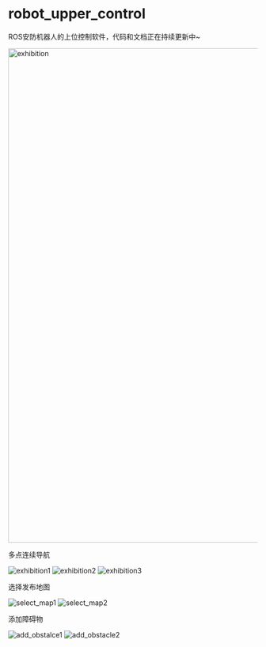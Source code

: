 # robot_upper_control
ROS安防机器人的上位控制软件，代码和文档正在持续更新中~

<img width="1000" alt="exhibition" src="https://user-images.githubusercontent.com/61311609/189124138-16ce603b-ae28-4799-8cdc-4ec0e0b790bb.png">

多点连续导航

![exhibition1](https://user-images.githubusercontent.com/61311609/189679267-b62572e6-62bb-44e5-8e78-f4b237c7be7e.png)
![exhibition2](https://user-images.githubusercontent.com/61311609/189679282-09769307-693e-4646-af6b-980cfe4c181a.png)
![exhibition3](https://user-images.githubusercontent.com/61311609/189681832-858bded0-3107-405e-8139-a7866bb8300c.png)

选择发布地图

![select_map1](https://user-images.githubusercontent.com/61311609/189683845-17798ecb-2d2d-4e82-8441-9ee5d5eba5c9.png)
![select_map2](https://user-images.githubusercontent.com/61311609/189683860-4ae176c7-d9c7-4625-8852-7bb37d036535.png)

添加障碍物

![add_obstalce1](https://user-images.githubusercontent.com/61311609/189683889-f7d56c17-af5b-4bd3-85c3-0b13969f7f00.png)
![add_obstacle2](https://user-images.githubusercontent.com/61311609/189683906-dc8e8e7b-a7e4-4046-a138-1ba708f0208c.png)
